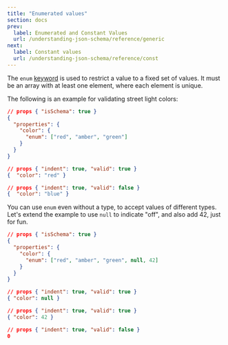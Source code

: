 ```yaml
---
title: "Enumerated values"
section: docs
prev: 
  label: Enumerated and Constant Values
  url: /understanding-json-schema/reference/generic
next: 
  label: Constant values
  url: /understanding-json-schema/reference/const
---
```


The `enum` [keyword](../../learn/glossary#keyword) is used to restrict a value to a fixed set of values.
It must be an array with at least one element, where each element is
unique.

The following is an example for validating street light colors:

```json
// props { "isSchema": true }
{
  "properties": {
    "color": {
      "enum": ["red", "amber", "green"]
    }
  }
}
```
```json
// props { "indent": true, "valid": true }
{  "color": "red" }
```

```json
// props { "indent": true, "valid": false }
{  "color": "blue" }
```

You can use `enum` even without a type, to accept values of different
types. Let\'s extend the example to use `null` to indicate \"off\", and
also add 42, just for fun.

```json
// props { "isSchema": true }
{
  "properties": {
    "color": {
      "enum": ["red", "amber", "green", null, 42]
    }
  }
}
```

```json
// props { "indent": true, "valid": true }
{ "color": null }
```

```json
// props { "indent": true, "valid": true }
{ "color": 42 }
```

```json
// props { "indent": true, "valid": false }
0
```